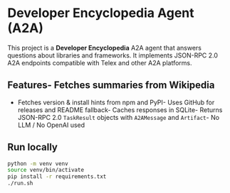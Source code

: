  # Developer Encyclopedia Agent (A2A)
 This project is a **Developer Encyclopedia** A2A agent that answers questions 
about libraries and frameworks. It implements JSON-RPC 2.0 A2A endpoints 
compatible with Telex and other A2A platforms.
 ## Features- Fetches summaries from Wikipedia

 - Fetches version & install hints from npm and PyPI- Uses GitHub for releases and README fallback- Caches responses in SQLite- Returns JSON-RPC 2.0 `TaskResult` objects with `A2AMessage` and `Artifact`- No LLM / No OpenAI used
 ## Run locally
 ```bash
 python -m venv venv
 source venv/bin/activate
 pip install -r requirements.txt
 ./run.sh